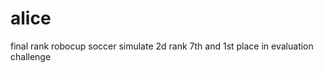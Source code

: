 # alice
final rank  robocup  soccer simulate    2d   rank 7th   and   1st   place   in  evaluation challenge
